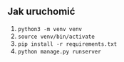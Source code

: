 ## Jak uruchomić 
1. `python3 -m venv venv`
2. `source venv/bin/activate`
3. `pip install -r requirements.txt`
4. `python manage.py runserver`
